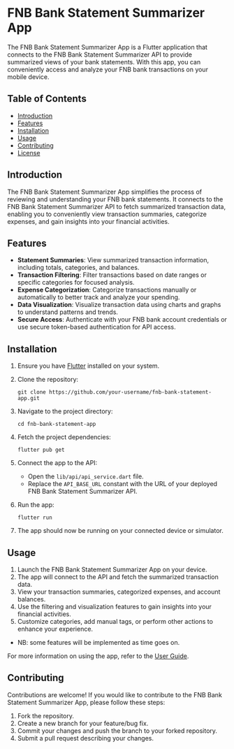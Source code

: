 # FNB Bank Statement Summarizer App

The FNB Bank Statement Summarizer App is a Flutter application that connects to the FNB Bank Statement Summarizer API to provide summarized views of your bank statements. With this app, you can conveniently access and analyze your FNB bank transactions on your mobile device.

## Table of Contents

- [Introduction](#introduction)
- [Features](#features)
- [Installation](#installation)
- [Usage](#usage)
- [Contributing](#contributing)
- [License](#license)

## Introduction

The FNB Bank Statement Summarizer App simplifies the process of reviewing and understanding your FNB bank statements. It connects to the FNB Bank Statement Summarizer API to fetch summarized transaction data, enabling you to conveniently view transaction summaries, categorize expenses, and gain insights into your financial activities.

## Features

- **Statement Summaries**: View summarized transaction information, including totals, categories, and balances.
- **Transaction Filtering**: Filter transactions based on date ranges or specific categories for focused analysis.
- **Expense Categorization**: Categorize transactions manually or automatically to better track and analyze your spending.
- **Data Visualization**: Visualize transaction data using charts and graphs to understand patterns and trends.
- **Secure Access**: Authenticate with your FNB bank account credentials or use secure token-based authentication for API access.

## Installation

1. Ensure you have [Flutter](https://flutter.dev) installed on your system.
2. Clone the repository:

   ```shell
   git clone https://github.com/your-username/fnb-bank-statement-app.git
   ```

3. Navigate to the project directory:

   ```shell
   cd fnb-bank-statement-app
   ```

4. Fetch the project dependencies:

   ```shell
   flutter pub get
   ```

5. Connect the app to the API:

   - Open the `lib/api/api_service.dart` file.
   - Replace the `API_BASE_URL` constant with the URL of your deployed FNB Bank Statement Summarizer API.

6. Run the app:

   ```shell
   flutter run
   ```

7. The app should now be running on your connected device or simulator.

## Usage

1. Launch the FNB Bank Statement Summarizer App on your device.
2. The app will connect to the API and fetch the summarized transaction data.
3. View your transaction summaries, categorized expenses, and account balances.
4. Use the filtering and visualization features to gain insights into your financial activities.
5. Customize categories, add manual tags, or perform other actions to enhance your experience.
- NB: some features will be implemented as time goes on.

For more information on using the app, refer to the [User Guide](./docs/user-guide.md).

## Contributing

Contributions are welcome! If you would like to contribute to the FNB Bank Statement Summarizer App, please follow these steps:

1. Fork the repository.
2. Create a new branch for your feature/bug fix.
3. Commit your changes and push the branch to your forked repository.
4. Submit a pull request describing your changes.
